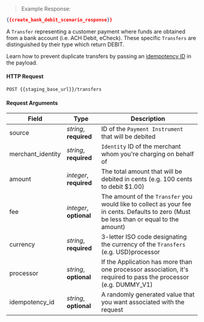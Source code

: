 

> Example Response:

```json
{{create_bank_debit_scenario_response}}
```

A `Transfer` representing a customer payment where funds are obtained from a
bank account (i.e. ACH Debit, eCheck). These specific `Transfers` are
distinguished by their type which return DEBIT.

Learn how to prevent duplicate transfers by passing an [idempotency ID](#idempotency-requests) in the payload.

#### HTTP Request

`POST {{staging_base_url}}/transfers`

#### Request Arguments

Field | Type | Description
----- | ---- | -----------
source | *string*, **required** | ID of the `Payment Instrument` that will be debited
merchant_identity | *string*, **required** | `Identity` ID of the merchant whom you're charging on behalf of
amount | *integer*, **required** | The total amount that will be debited in cents (e.g. 100 cents to debit $1.00)
fee | *integer*, **optional** | The amount of the `Transfer` you would like to collect as your fee in cents. Defaults to zero (Must be less than or equal to the amount)
currency | *string*, **required** | 3-letter ISO code designating the currency of the `Transfers` (e.g. USD)processor | *string*, **optional** | If the Application has more than one processor associated to it, it's required to pass the processor (e.g. DUMMY_V1)
processor | *string*, **optional** | If the Application has more than one processor association, it's required to pass the processor (e.g. DUMMY_V1)
idempotency_id | *string*, **optional** | A randomly generated value that you want associated with the request
